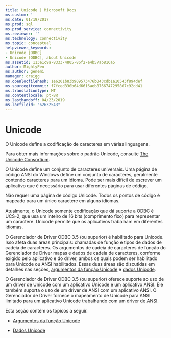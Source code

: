 ```yaml
---
title: Unicode | Microsoft Docs
ms.custom: ''
ms.date: 01/19/2017
ms.prod: sql
ms.prod_service: connectivity
ms.reviewer: ''
ms.technology: connectivity
ms.topic: conceptual
helpviewer_keywords:
- Unicode [ODBC]
- Unicode [ODBC], about Unicode
ms.assetid: 113e1c9a-8333-4805-86f2-e4b57ab816a5
author: MightyPen
ms.author: genemi
manager: craigg
ms.openlocfilehash: 1e6201b83b909573476b043cdb1a10543f894def
ms.sourcegitcommit: f7fced330b64d6616aeb8766747295807c92dd41
ms.translationtype: MT
ms.contentlocale: pt-BR
ms.lasthandoff: 04/23/2019
ms.locfileid: "62632543"
---
```

# <a name="unicode"></a>Unicode
O Unicode define a codificação de caracteres em várias linguagens.  
  
 Para obter mais informações sobre o padrão Unicode, consulte [The Unicode Consortium](https://www.unicode.org).  
  
 O Unicode define um conjunto de caracteres universais. Uma página de código ANSI do Windows define um conjunto de caracteres, geralmente contendo caracteres para um idioma. Pode ser mais difícil de escrever um aplicativo que é necessário para usar diferentes páginas de código.  
  
 Não requer uma página de código Unicode. Todos os pontos de código é mapeado para um único caractere em alguns idiomas.  
  
 Atualmente, o Unicode somente codificação que dá suporte a ODBC é UCS-2, que usa um inteiro de 16 bits (comprimento fixo) para representar um caractere. Unicode permite que os aplicativos trabalham em diferentes idiomas.  
  
 O Gerenciador de Driver ODBC 3.5 (ou superior) é habilitado para Unicode. Isso afeta duas áreas principais: chamadas de função e tipos de dados de cadeia de caracteres. Os argumentos de cadeia de caracteres de função do Gerenciador de Driver mapas e dados de cadeia de caracteres, conforme exigido pelo aplicativo e do driver, ambos os quais podem ser habilitado para Unicode ou ANSI habilitados. Essas duas áreas são discutidas em detalhes nas seções, [argumentos da função Unicode](../../../odbc/reference/develop-app/unicode-function-arguments.md) e [dados Unicode](../../../odbc/reference/develop-app/unicode-data.md).  
  
 O Gerenciador de Driver ODBC 3.5 (ou superior) oferece suporte ao uso de um driver de Unicode com um aplicativo Unicode e um aplicativo ANSI. Ele também suporta o uso de um driver de ANSI com um aplicativo ANSI. O Gerenciador de Driver fornece o mapeamento de Unicode para ANSI limitado para um aplicativo Unicode trabalhando com um driver de ANSI.  
  
 Esta seção contém os tópicos a seguir.  
  
-   [Argumentos da função Unicode](../../../odbc/reference/develop-app/unicode-function-arguments.md)  
  
-   [Dados Unicode](../../../odbc/reference/develop-app/unicode-data.md)
